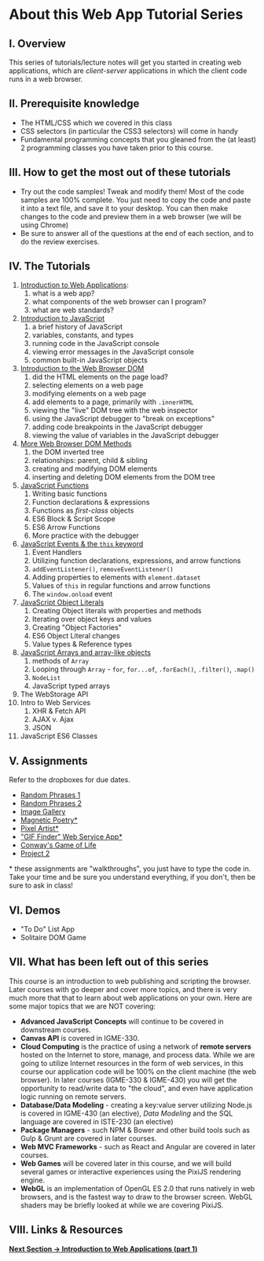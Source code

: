 # About this Web App Tutorial Series
## I. Overview
This series of tutorials/lecture notes will get you started in creating web applications, which are *client-server* applications in which the client code runs in a web browser. 

## II. Prerequisite knowledge
- The HTML/CSS which we covered in this class
- CSS selectors (in particular the CSS3 selectors) will come in handy
- Fundamental programming concepts that you gleaned from the (at least) 2 programming classes you have taken prior to this course.

## III. How to get the most out of these tutorials
- Try out the code samples! Tweak and modify them! Most of the code samples are 100% complete. You just need to copy the code and paste it into a text file, and save it to your desktop. You can then make changes to the code and preview them in a web browser (we will be using Chrome)
- Be sure to answer all of the questions at the end of each section, and to do the review exercises.

## IV. The Tutorials
1. [Introduction to Web Applications](https://github.com/tonethar/IGME-230-GDD-2017-Fall/blob/master/notes/web-apps-1.md):
    1. what is a web app?
    1. what components of the web browser can I program?
    1. what are web standards?
1. [Introduction to JavaScript](./web-apps-2.md)
    1. a brief history of JavaScript
    1. variables, constants, and types
    1. running code in the JavaScript console
    1. viewing error messages in the JavaScript console
    1. common built-in JavaScript objects
1. [Introduction to the Web Browser DOM](./web-apps-3.md)
    1. did the HTML elements on the page load?
    1. selecting elements on a web page
    1. modifying elements on a web page
    1. add elements to a page, primarily with `.innerHTML`
    1. viewing the "live" DOM tree with the web inspector
    1. using the JavaScript debugger to "break on exceptions"
    1. adding code breakpoints in the JavaScript debugger
    1. viewing the value of variables in the JavaScript debugger
1. [More Web Browser DOM Methods](./web-apps-4.md)
    1. the DOM inverted tree
    1. relationships: parent, child & sibling
    1. creating and modifying DOM elements
    1. inserting and deleting DOM elements from the DOM tree
1. [JavaScript Functions](./web-apps-5.md)
    1. Writing basic functions
    1. Function declarations & expressions
    1. Functions as *first-class* objects
    1. ES6 Block & Script Scope
    1. ES6 Arrow Functions
    1. More practice with the debugger
1. [JavaScript Events & the `this` keyword](./web-apps-6.md)
    1. Event Handlers
    1. Utilizing function declarations, expressions, and arrow functions
    1. `addEventListener()`, `removeEventListener()`
    1. Adding properties to elements with `element.dataset`
    1. Values of `this` in regular functions and arrow functions
    1. The `window.onload` event
1. [JavaScript Object Literals](./web-apps-7.md)
    1. Creating Object literals with properties and methods
    1. Iterating over object keys and values
    1. Creating "Object Factories"
    1. ES6 Object Literal changes
    1. Value types & Reference types
1. [JavaScript Arrays and array-like objects](./web-apps-8.md)
    1. methods of `Array`
    1. Looping through `Array` - `for`, `for...of`, `.forEach()`, `.filter()`, `.map()`
    1. `NodeList`
    1. JavaScript typed arrays
1. The WebStorage API
1. Intro to Web Services
    1. XHR & Fetch API
    1. AJAX v. Ajax
    1. JSON
1. JavaScript ES6 Classes

## V. Assignments
Refer to the dropboxes for due dates.
- [Random Phrases 1](./HW-random-phrases-1.md)
- [Random Phrases 2](./HW-random-phrases-2.md)
- [Image Gallery](./HW-image-gallery.md)
- [Magnetic Poetry\*](./HW-magnetic-poetry.md)
- [Pixel Artist\*](./HW-pixel-artist.md)
- ["GIF Finder" Web Service App\*](./HW-gif-finder.md)
- [Conway's Game of Life](./HW-life.md)
- [Project 2](../projects/project2.md)

\* these assignments are "walkthroughs", you just have to type the code in. Take your time and be sure you understand everything, if you don't, then be sure to ask in class!

## VI. Demos
- "To Do" List App
- Solitaire DOM Game

## VII. What has been left out of this series
This course is an introduction to web publishing and scripting the browser. Later courses with go deeper and cover more topics, and there is very much more that that to learn about web applications on your own. Here are some major topics that we are NOT covering:

- **Advanced JavaScript Concepts** will continue to be covered in downstream courses.
- **Canvas API** is covered in IGME-330.
- **Cloud Computing** is the practice of using a network of **remote servers** hosted on the Internet to store, manage, and process data. 
While we are going to utilize Internet resources in the form of web services, in this course our application code will be 100% on the client machine (the web browser). 
In later courses (IGME-330 & IGME-430) you will get the opportunity to read/write data to "the cloud", and even have application logic running on remote servers.
- **Database/Data Modeling** - creating a key:value server utilizing Node.js is covered in IGME-430 (an elective), *Data Modeling* and the SQL language are covered in ISTE-230 (an elective)
- **Package Managers** - such NPM & Bower and other build tools such as Gulp & Grunt are covered in later courses.
- **Web MVC Frameworks** - such as React and Angular are covered in later courses.
- **Web Games** will be covered later in this course, and we will build several games or interactive experiences using the PixiJS rendering engine.
- **WebGL** is an implementation of OpenGL ES 2.0 that runs natively in web browsers, and is the fastest way to draw to the browser screen. WebGL shaders may be briefly looked at while we are covering PixiJS.

## VIII. Links & Resources


**[Next Section -> Introduction to Web Applications (part 1)](web-apps-1.md)**

